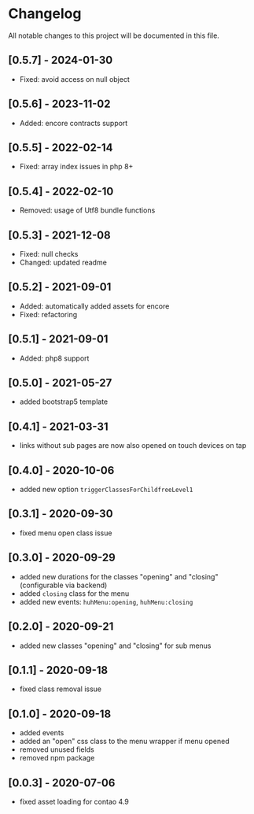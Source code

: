 # Changelog

All notable changes to this project will be documented in this file.

## [0.5.7] - 2024-01-30
- Fixed: avoid access on null object

## [0.5.6] - 2023-11-02
- Added: encore contracts support

## [0.5.5] - 2022-02-14

- Fixed: array index issues in php 8+

## [0.5.4] - 2022-02-10

- Removed: usage of Utf8 bundle functions

## [0.5.3] - 2021-12-08

- Fixed: null checks
- Changed: updated readme

## [0.5.2] - 2021-09-01

- Added: automatically added assets for encore
- Fixed: refactoring

## [0.5.1] - 2021-09-01

- Added: php8 support

## [0.5.0] - 2021-05-27

- added bootstrap5 template

## [0.4.1] - 2021-03-31

- links without sub pages are now also opened on touch devices on tap

## [0.4.0] - 2020-10-06

- added new option `triggerClassesForChildfreeLevel1`

## [0.3.1] - 2020-09-30

- fixed menu open class issue

## [0.3.0] - 2020-09-29

- added new durations for the classes "opening" and "closing" (configurable via backend)
- added `closing` class for the menu
- added new events: `huhMenu:opening`, `huhMenu:closing`

## [0.2.0] - 2020-09-21

- added new classes "opening" and "closing" for sub menus

## [0.1.1] - 2020-09-18

- fixed class removal issue

## [0.1.0] - 2020-09-18

- added events
- added an "open" css class to the menu wrapper if menu opened
- removed unused fields
- removed npm package

## [0.0.3] - 2020-07-06

- fixed asset loading for contao 4.9
